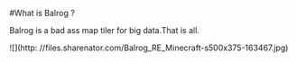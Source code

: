 #What is Balrog ? 

Balrog is a bad ass map tiler for big data.That is all.

![](http: //files.sharenator.com/Balrog_RE_Minecraft-s500x375-163467.jpg)